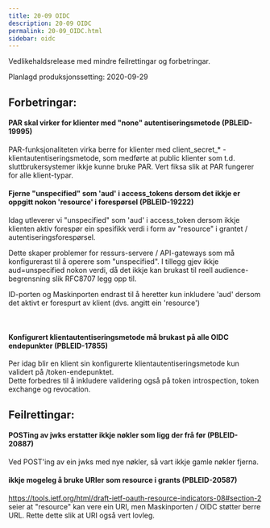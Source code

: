 ```yaml
---
title: 20-09 OIDC
description: 20-09 OIDC
permalink: 20-09_OIDC.html
sidebar: oidc
---
```



Vedlikehaldsrelease med mindre feilrettingar og forbetringar.



Planlagd produksjonssetting: 2020-09-29

## Forbetringar:

#### PAR skal virker for klienter med "none" autentiseringsmetode (PBLEID-19995)

PAR-funksjonaliteten virka berre for klienter med client_secret_* - klientautentiseringsmetode, som medførte at  public klienter som t.d. sluttbrukersystemer ikkje kunne bruke PAR.  Vert fiksa slik at PAR fungerer for alle klient-typar.

#### Fjerne "unspecified" som 'aud' i access_tokens dersom det ikkje er oppgitt nokon 'resource' i forespørsel (PBLEID-19222)

Idag utleverer vi "unspecified" som 'aud' i access_token dersom ikkje klienten aktiv forespør ein spesifikk verdi i form av "resource" i grantet / autentiseringsforespørsel.  

Dette skaper problemer for ressurs-servere / API-gateways som må konfigurerast til å operere som "unspecified".   I tillegg gjev ikkje aud=unspecified nokon verdi, då det ikkje kan brukast til reell audience-begrensning slik RFC8707 legg opp til.

ID-porten og Maskinporten endrast til å heretter kun inkludere  'aud' dersom det aktivt er forespurt av klient (dvs. angitt ein 'resource')


 

#### Konfigurert klientautentiseringsmetode må brukast på alle OIDC endepunkter (PBLEID-17855)

Per idag blir en klient sin konfigurerte klientautentiseringsmetode kun validert på /token-endepunktet.  
Dette forbedres til å inkludere validering også på token introspection, token exchange og revocation.




## Feilrettingar:

#### POSTing av jwks erstatter ikkje nøkler som ligg der frå før (PBLEID-20887)

Ved POST'ing av ein jwks med nye nøkler, så vart ikkje gamle nøkler fjerna. 




#### ikkje mogeleg å bruke URIer som resource i grants (PBLEID-20587)

https://tools.ietf.org/html/draft-ietf-oauth-resource-indicators-08#section-2 seier at "resource" kan vere ein URI, men Maskinporten / OIDC støtter berre URL.  Rette dette slik at URI også vert lovleg.


